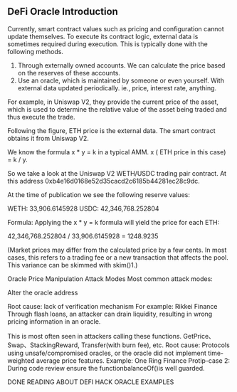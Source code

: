 ## **DeFi Oracle Introduction**

Currently, smart contract values such as pricing and configuration cannot update themselves. To execute its contract logic, external data is sometimes required during execution. This is typically done with the following methods.

1. Through externally owned accounts. We can calculate the price based on the reserves of these accounts.
2. Use an oracle, which is maintained by someone or even yourself. With external data updated periodically. ie., price, interest rate, anything.

For example, in Uniswap V2, they provide the current price of the asset, which is used to determine the relative value of the asset being traded and thus execute the trade.

Following the figure, ETH price is the external data. The smart contract obtains it from Uniswap V2.

We know the formula x \* y = k in a typical AMM. x ( ETH price in this case) = k / y.

So we take a look at the Uniswap V2 WETH/USDC trading pair contract. At this address 0xb4e16d0168e52d35cacd2c6185b44281ec28c9dc.

At the time of publication we see the following reserve values:

WETH: 33,906.6145928 USDC: 42,346,768.252804

Formula: Applying the x \* y = k formula will yield the price for each ETH:

42,346,768.252804 / 33,906.6145928 = 1248.9235

(Market prices may differ from the calculated price by a few cents. In most cases, this refers to a trading fee or a new transaction that affects the pool. This variance can be skimmed with skim()1.)

Oracle Price Manipulation Attack Modes
Most common attack modes:

Alter the oracle address

Root cause: lack of verification mechanism
For example: Rikkei Finance
Through flash loans, an attacker can drain liquidity, resulting in wrong pricing information in an oracle.

This is most often seen in attackers calling these functions. GetPrice、Swap、StackingReward, Transfer(with burn fee), etc.
Root cause: Protocols using unsafe/compromised oracles, or the oracle did not implement time-weighted average price features.
Example: One Ring Finance
Protip-case 2: During code review ensure the functionbalanceOf()is well guarded.

DONE READING ABOUT DEFI HACK ORACLE EXAMPLES
